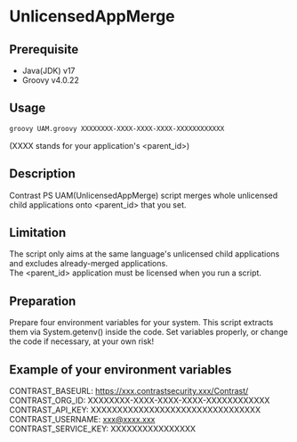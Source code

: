 # UnlicensedAppMerge

## Prerequisite
- Java(JDK) v17
- Groovy v4.0.22

## Usage
```bash
groovy UAM.groovy XXXXXXXX-XXXX-XXXX-XXXX-XXXXXXXXXXXX
```
(XXXX stands for your application's <parent_id>)

## Description
Contrast PS UAM(UnlicensedAppMerge) script merges whole unlicensed child applications onto <parent_id> that you set.

## Limitation
The script only aims at the same language\'s unlicensed child applications and excludes already-merged applications.  
The <parent_id> application must be licensed when you run a script.

## Preparation
Prepare four environment variables for your system. This script extracts them via System.getenv() inside the code.
Set variables properly, or change the code if necessary, at your own risk!

## Example of your environment variables
 CONTRAST_BASEURL: https://xxx.contrastsecurity.xxx/Contrast/  
 CONTRAST_ORG_ID: XXXXXXXX-XXXX-XXXX-XXXX-XXXXXXXXXXXX  
 CONTRAST_API_KEY: XXXXXXXXXXXXXXXXXXXXXXXXXXXXXXXX  
 CONTRAST_USERNAME: xxx@xxxx.xxx  
 CONTRAST_SERVICE_KEY: XXXXXXXXXXXXXXXX
 

